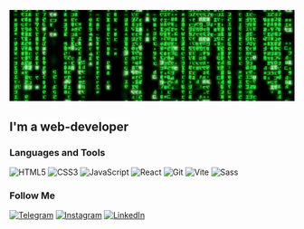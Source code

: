 [![Header](https://github.com/daimonti121/daimonti121/blob/main/assets/b4e371619042d1e80918d09904e90f7d.gif)](https://github.com/daimonti121)

## I'm a web-developer

### Languages and Tools

![HTML5](https://img.shields.io/badge/-HTML5-090909?style=for-the-badge&logo=html5&logoColor=47C5FB)
![CSS3](https://img.shields.io/badge/-CSS3-090909?style=for-the-badge&logo=CSS&logoColor=097CDB)
![JavaScript](https://img.shields.io/badge/-JavaScript-090909?style=for-the-badge&logo=javascript&logoColor=E9D54D)
![React](https://img.shields.io/badge/-React-090909?style=for-the-badge&logo=react&logoColor=F8C52C)
![Git](https://img.shields.io/badge/-Git-090909?style=for-the-badge&logo=git&logoColor=F88C00)
![Vite](https://img.shields.io/badge/-Vite-090909?style=for-the-badge&logo=vite&logoColor=E5D3FF)
![Sass](https://img.shields.io/badge/-Sass-090909?style=for-the-badge&logo=sass&logoColor=E5D3FF)

### Follow Me

[![Telegram](https://img.shields.io/badge/-Telegram-090909?style=for-the-badge&logo=telegram&logoColor=27A0D9)](https://t.me/damios_1812)
[![Instagram](https://img.shields.io/badge/-Instagram-090909?style=for-the-badge&logo=instagram&logoColor=B4068E)](https://www.instagram.com/damios_1812/)
[![LinkedIn](https://img.shields.io/badge/-LinkedIn-090909?style=for-the-badge&logo=linkedin&logoColor=B4068E)](https://www.linkedin.com/in/дмитрий-ющенко-7a1b1520a)

<!-- [![Anurag's GitHub stats](https://github-readme-stats.vercel.app/api?username=daimonti121&show_icons=true)](https://github.com/daimonti121/github-readme-stats) -->


<!--
**daimonti121/daimonti121** is a ✨ _special_ ✨ repository because its `README.md` (this file) appears on your GitHub profile.

Here are some ideas to get007BB6 you started:

- 🔭 I’m currently working on ...
- 🌱 I’m currently learning ...
- 👯 I’m looking to collaborate on ...
- 🤔 I’m looking for help with ...
- 💬 Ask me about ...
- 📫 How to reach me: ...
- 😄 Pronouns: ...
- ⚡ Fun fact: ...
-->
